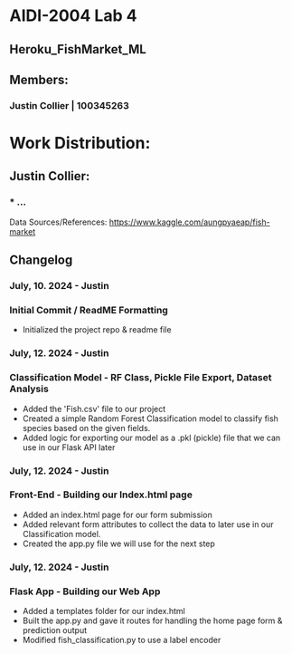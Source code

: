 # AIDI-2004 Lab 4
## Heroku_FishMarket_ML

## Members:
### Justin Collier | 100345263

# Work Distribution:
## Justin Collier:
### * ...

Data Sources/References: https://www.kaggle.com/aungpyaeap/fish-market
 
## Changelog
### July, 10. 2024 - Justin
### Initial Commit / ReadME Formatting
+ Initialized the project repo & readme file

### July, 12. 2024 - Justin
### Classification Model - RF Class, Pickle File Export, Dataset Analysis
+ Added the 'Fish.csv' file to our project
+ Created a simple Random Forest Classification model to classify fish species based on the given fields.
+ Added logic for exporting our model as a .pkl (pickle) file that we can use in our Flask API later

### July, 12. 2024 - Justin
### Front-End - Building our Index.html page
+ Added an index.html page for our form submission
+ Added relevant form attributes to collect the data to later use in our Classification model.
+ Created the app.py file we will use for the next step

### July, 12. 2024 - Justin
### Flask App - Building our Web App
+ Added a templates folder for our index.html
+ Built the app.py and gave it routes for handling the home page form & prediction output
+ Modified fish_classification.py to use a label encoder
